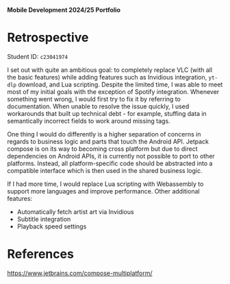 **Mobile Development 2024/25 Portfolio**

# Retrospective

Student ID: `c23041974`

I set out with quite an ambitious goal: to completely replace VLC (with all the basic features) while adding features such as Invidious integration, `yt-dlp` download, and Lua scripting. Despite the limited time, I was able to meet most of my initial goals with the exception of Spotify integration. Whenever something went wrong, I would first try to fix it by referring to documentation. When unable to resolve the issue quickly, I used workarounds that built up technical debt - for example, stuffing data in semantically incorrect fields to work around missing tags.

One thing I would do differently is a higher separation of concerns in regards to business logic and parts that touch the Android API. Jetpack compose is on its way to becoming cross platform but due to direct dependencies on Android APIs, it is currently not possible to port to other platforms. Instead, all platform-specific code should be abstracted into a compatible interface which is then used in the shared business logic.

If I had more time, I would replace Lua scripting with Webassembly to support more languages and improve performance. Other additional features:

- Automatically fetch artist art via Invidious
- Subtitle integration
- Playback speed settings

# References

<https://www.jetbrains.com/compose-multiplatform/>

